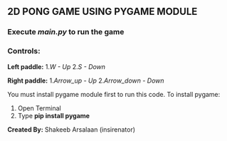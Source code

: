 ## 2D PONG GAME USING PYGAME MODULE
### Execute *main.py* to run the game
### Controls:
**Left paddle:**
1.*W - Up*
2.*S - Down*

**Right paddle:**
1.*Arrow_up - Up*
2.*Arrow_down - Down*

You must install pygame module first to run this code.
To install pygame:
1. Open Terminal
2. Type **pip install pygame**

**Created By:**
Shakeeb Arsalaan (insirenator)
